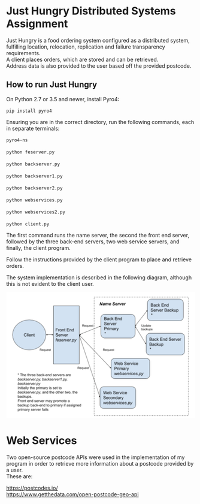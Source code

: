 # Just Hungry Distributed Systems Assignment
Just Hungry is a food ordering system configured as a distributed system,
fulfilling  location, relocation, replication and failure transparency requirements.  
A client places orders, which are stored and can be retrieved.  
Address data is also provided to the user based off the provided postcode.


## How to run Just Hungry

On Python 2.7 or 3.5 and newer, install Pyro4:

```
pip install pyro4
```
Ensuring you are in the correct directory, run the following commands, each 
in separate terminals:


```
pyro4-ns

python feserver.py

python backserver.py

python backserver1.py

python backserver2.py

python webservices.py

python webservices2.py

python client.py
```
The first command runs the name server, the second the front end server, followed by the
three back-end servers, two web service servers, and finally, the client program.

Follow the instructions provided by the client program to place and retrieve orders.

The system implementation is described in the following diagram, 
although this is not evident to the client user.

![Just Hungry Implementation](./justhungry-workflow.png)

# Web Services

Two open-source postcode APIs were used in the implementation of my program in order
to retrieve more information about a postcode provided by a user.  
These are:

https://postcodes.io/  
https://www.getthedata.com/open-postcode-geo-api
